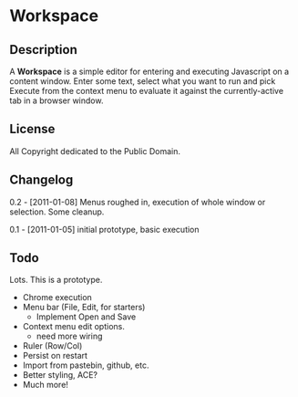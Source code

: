 # Workspace #

## Description ##

A **Workspace** is a simple editor for entering and executing Javascript on a content window. Enter some text, select what you want to run and pick Execute from the context menu to evaluate it against the currently-active tab in a browser window.

## License ##

All Copyright dedicated to the Public Domain.

## Changelog ##

0.2 - [2011-01-08] Menus roughed in, execution of whole window or selection. Some cleanup.

0.1 - [2011-01-05] initial prototype, basic execution

## Todo ##

Lots. This is a prototype.

* Chrome execution
* Menu bar (File, Edit, for starters)
  * Implement Open and Save
* Context menu edit options.
  * need more wiring
* Ruler (Row/Col)
* Persist on restart
* Import from pastebin, github, etc.
* Better styling, ACE?
* Much more!